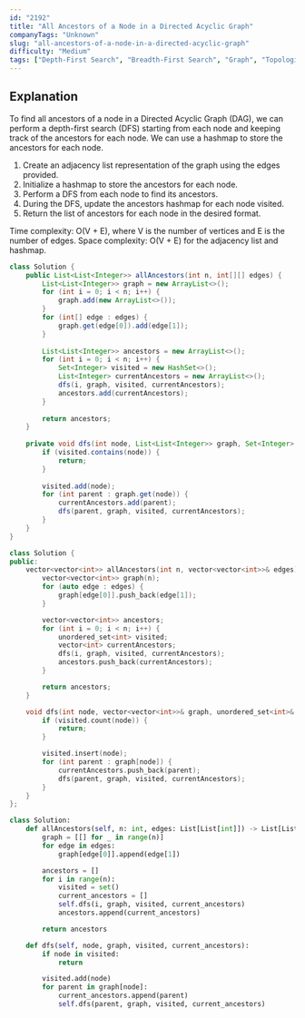 ```yaml
---
id: "2192"
title: "All Ancestors of a Node in a Directed Acyclic Graph"
companyTags: "Unknown"
slug: "all-ancestors-of-a-node-in-a-directed-acyclic-graph"
difficulty: "Medium"
tags: ["Depth-First Search", "Breadth-First Search", "Graph", "Topological Sort"]
---
```


## Explanation
To find all ancestors of a node in a Directed Acyclic Graph (DAG), we can perform a depth-first search (DFS) starting from each node and keeping track of the ancestors for each node. We can use a hashmap to store the ancestors for each node.

1. Create an adjacency list representation of the graph using the edges provided.
2. Initialize a hashmap to store the ancestors for each node.
3. Perform a DFS from each node to find its ancestors.
4. During the DFS, update the ancestors hashmap for each node visited.
5. Return the list of ancestors for each node in the desired format.

Time complexity: O(V + E), where V is the number of vertices and E is the number of edges.
Space complexity: O(V + E) for the adjacency list and hashmap.
```java
class Solution {
    public List<List<Integer>> allAncestors(int n, int[][] edges) {
        List<List<Integer>> graph = new ArrayList<>();
        for (int i = 0; i < n; i++) {
            graph.add(new ArrayList<>());
        }
        for (int[] edge : edges) {
            graph.get(edge[0]).add(edge[1]);
        }
        
        List<List<Integer>> ancestors = new ArrayList<>();
        for (int i = 0; i < n; i++) {
            Set<Integer> visited = new HashSet<>();
            List<Integer> currentAncestors = new ArrayList<>();
            dfs(i, graph, visited, currentAncestors);
            ancestors.add(currentAncestors);
        }
        
        return ancestors;
    }
    
    private void dfs(int node, List<List<Integer>> graph, Set<Integer> visited, List<Integer> currentAncestors) {
        if (visited.contains(node)) {
            return;
        }
        
        visited.add(node);
        for (int parent : graph.get(node)) {
            currentAncestors.add(parent);
            dfs(parent, graph, visited, currentAncestors);
        }
    }
}
```

```cpp
class Solution {
public:
    vector<vector<int>> allAncestors(int n, vector<vector<int>>& edges) {
        vector<vector<int>> graph(n);
        for (auto edge : edges) {
            graph[edge[0]].push_back(edge[1]);
        }

        vector<vector<int>> ancestors;
        for (int i = 0; i < n; i++) {
            unordered_set<int> visited;
            vector<int> currentAncestors;
            dfs(i, graph, visited, currentAncestors);
            ancestors.push_back(currentAncestors);
        }

        return ancestors;
    }

    void dfs(int node, vector<vector<int>>& graph, unordered_set<int>& visited, vector<int>& currentAncestors) {
        if (visited.count(node)) {
            return;
        }

        visited.insert(node);
        for (int parent : graph[node]) {
            currentAncestors.push_back(parent);
            dfs(parent, graph, visited, currentAncestors);
        }
    }
};
```

```python
class Solution:
    def allAncestors(self, n: int, edges: List[List[int]]) -> List[List[int]]:
        graph = [[] for _ in range(n)]
        for edge in edges:
            graph[edge[0]].append(edge[1])

        ancestors = []
        for i in range(n):
            visited = set()
            current_ancestors = []
            self.dfs(i, graph, visited, current_ancestors)
            ancestors.append(current_ancestors)

        return ancestors

    def dfs(self, node, graph, visited, current_ancestors):
        if node in visited:
            return

        visited.add(node)
        for parent in graph[node]:
            current_ancestors.append(parent)
            self.dfs(parent, graph, visited, current_ancestors)
```